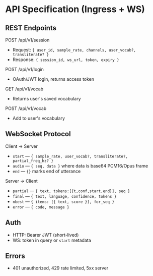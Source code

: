 # API Specification (Ingress + WS)

## REST Endpoints

POST /api/v1/session
- Request: `{ user_id, sample_rate, channels, user_vocab?, transliterate? }`
- Response: `{ session_id, ws_url, token, expiry }`

POST /api/v1/login
- OAuth/JWT login, returns access token

GET /api/v1/vocab
- Returns user's saved vocabulary

POST /api/v1/vocab
- Add to user's vocabulary

## WebSocket Protocol

Client → Server
- `start` — `{ sample_rate, user_vocab?, transliterate?, partial_freq_hz? }`
- `audio` — `{ seq, data }` where data is base64 PCM16/Opus frame
- `end` — `{}` marks end of utterance

Server → Client
- `partial` — `{ text, tokens:[{t,conf,start,end}], seq }`
- `final` — `{ text, language, confidence, tokens }`
- `nbest` — `{ items: [{ text, score }], for_seq }`
- `error` — `{ code, message }`

## Auth
- HTTP: Bearer JWT (short-lived)
- WS: token in query or `start` metadata

## Errors
- 401 unauthorized, 429 rate limited, 5xx server
